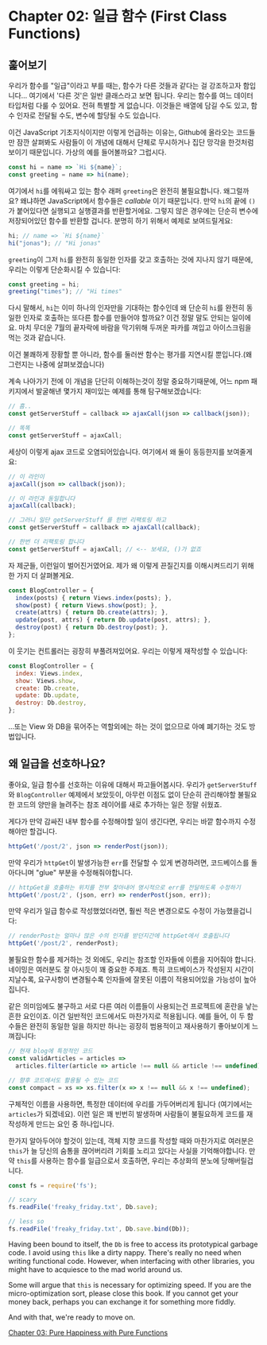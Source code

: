 # Chapter 02: 일급 함수 (First Class Functions)

## 훑어보기

우리가 함수를 "일급"이라고 부를 때는, 함수가 다른 것들과 같다는 걸 강조하고자 함입니다... 여기에서 '다른 것'은 일반 클래스라고 보면 됩니다. 우리는 함수를 여느 데이터 타입처럼 다룰 수 있어요. 전혀 특별할 게 없습니다. 이것들은 배열에 담길 수도 있고, 함수 인자로 전달될 수도, 변수에 할당될 수도 있습니다.

이건 JavaScript 기초지식이지만 이렇게 언급하는 이유는, Github에 올라오는 코드들만 잠깐 살펴봐도 사람들이 이 개념에 대해서 단체로 무시하거나 집단 망각을 한것처럼 보이기 때문입니다. 가상의 예를 들어볼까요? 그럽시다.

```js
const hi = name => `Hi ${name}`;
const greeting = name => hi(name);
```

여기에서 `hi`를 에워싸고 있는 함수 래퍼 `greeting`은 완전히 불필요합니다. 왜그럴까요? 왜냐하면 JavaScript에서 함수들은 *callable* 이기 때문입니다. 만약 `hi`의 끝에 `()`가 붙어있다면 실행되고 실행결과를 반환할거에요. 그렇지 않은 경우에는 단순히 변수에 저장되어있던 함수를 반환할 겁니다. 분명히 하기 위해서 예제로 보여드릴게요:

```js
hi; // name => `Hi ${name}`
hi("jonas"); // "Hi jonas"
```

`greeting`이 그저 `hi`를 완전히 동일한 인자를 갖고 호출하는 것에 지나지 않기 때문에, 우리는 이렇게 단순화시킬 수 있습니다:

```js
const greeting = hi;
greeting("times"); // "Hi times"
```

다시 말해서, `hi`는 이미 하나의 인자만을 기대하는 함수인데 왜 단순히 `hi`를 완전히 동일한 인자로 호출하는 또다른 함수를 만들어야 할까요? 이건 정말 말도 안되는 일이에요. 마치 무더운 7월의 끝자락에 바람을 막기위해 두꺼운 파카를 껴입고 아이스크림을 먹는 것과 같습니다.

이건 불쾌하게 장황할 뿐 아니라, 함수를 둘러싼 함수는 평가를 지연시킬 뿐입니다.(왜 그런지는 나중에 살펴보겠습니다)

계속 나아가기 전에 이 개념을 단단히 이해하는것이 정말 중요하기때문에, 어느 npm 패키지에서 발굴해낸 몇가지 재미있는 예제를 통해 탐구해보겠습니다:

```js
// 흠..
const getServerStuff = callback => ajaxCall(json => callback(json));

// 똑똑
const getServerStuff = ajaxCall;
```

세상이 이렇게 ajax 코드로 오염되어있습니다. 여기에서 왜 둘이 동등한지를 보여줄게요:

```js
// 이 라인이
ajaxCall(json => callback(json));

// 이 라인과 동일합니다
ajaxCall(callback);

// 그러니 일단 getServerStuff 를 한번 리팩토링 하고 
const getServerStuff = callback => ajaxCall(callback);

// 한번 더 리팩토링 합니다
const getServerStuff = ajaxCall; // <-- 보세요, ()가 없죠
```

자 제군들, 이런일이 벌어진거였어요. 제가 왜 이렇게 끈질긴지를 이해시켜드리기 위해 한 가지 더 살펴볼게요.

```js
const BlogController = {
  index(posts) { return Views.index(posts); },
  show(post) { return Views.show(post); },
  create(attrs) { return Db.create(attrs); },
  update(post, attrs) { return Db.update(post, attrs); },
  destroy(post) { return Db.destroy(post); },
};
```

이 웃기는 컨트롤러는 굉장히 부풀려져있어요. 우리는 이렇게 재작성할 수 있습니다:

```js
const BlogController = {
  index: Views.index,
  show: Views.show,
  create: Db.create,
  update: Db.update,
  destroy: Db.destroy,
};
```

...또는 View 와 DB을 묶어주는 역할외에는 하는 것이 없으므로 아예 폐기하는 것도 방법입니다.

## 왜 일급을 선호하나요?

좋아요, 일급 함수를 선호하는 이유에 대해서 파고들어봅시다. 우리가 `getServerStuff` 와 `BlogController` 예제에서 보았듯이, 아무런 이점도 없이 단순히 관리해야할 불필요한 코드의 양만을 늘려주는 참조 레이어를 새로 추가하는 일은 정말 쉬웠죠.

게다가 만약 감싸진 내부 함수를 수정해야할 일이 생긴다면, 우리는 바깥 함수까지 수정해야만 할겁니다. 

```js
httpGet('/post/2', json => renderPost(json));
```

만약 우리가 `httpGet`이 발생가능한 `err`를 전달할 수 있게 변경하려면, 코드베이스를 돌아다니며 "glue" 부분을 수정해줘야합니다. 

```js
// httpGet을 호출하는 위치를 전부 찾아내어 명시적으로 err를 전달하도록 수정하기
httpGet('/post/2', (json, err) => renderPost(json, err));
```

만약 우리가 일급 함수로 작성했었더라면, 훨씬 적은 변경으로도 수정이 가능했을겁니다:

```js
// renderPost는 얼마나 많은 수의 인자를 받던지간에 httpGet에서 호출됩니다 
httpGet('/post/2', renderPost);
```

불필요한 함수를 제거하는 것 외에도, 우리는 참조할 인자들에 이름을 지어줘야 합니다. 네이밍은 여러분도 잘 아시듯이 꽤 중요한 주제죠. 특히 코드베이스가 작성된지 시간이 지날수록, 요구사항이 변경될수록 인자들에 잘못된 이름이 적용되어있을 가능성이 높아집니다.

같은 의미임에도 불구하고 서로 다른 여러 이름들이 사용되는건 프로젝트에 혼란을 낳는 흔한 요인이죠. 이건 일반적인 코드에서도 마찬가지로 적용됩니다. 예를 들어, 이 두 함수들은 완전히 동일한 일을 하지만 하나는 굉장히 범용적이고 재사용하기 좋아보이게 느껴집니다:

```js
// 현재 blog에 특정적인 코드
const validArticles = articles =>
  articles.filter(article => article !== null && article !== undefined),

// 향후 코드에서도 활용될 수 있는 코드
const compact = xs => xs.filter(x => x !== null && x !== undefined);
```

구체적인 이름을 사용하면, 특정한 데이터에 우리를 가두어버리게 됩니다 (여기에서는 `articles`가 되겠네요). 이런 일은 꽤 빈번히 발생하며 사람들이 불필요하게 코드를 재작성하게 만드는 요인 중 하나입니다.

한가지 알아두어야 할것이 있는데, 객체 지향 코드를 작성할 때와 마찬가지로 여러분은 `this`가 늘 당신의 숨통을 끊어버리려 기회를 노리고 있다는 사실을 기억해야합니다. 만약 `this`를 사용하는 함수를 일급으로서 호출하면, 우리는 추상화의 분노에 당해버릴겁니다.

```js
const fs = require('fs');

// scary
fs.readFile('freaky_friday.txt', Db.save);

// less so
fs.readFile('freaky_friday.txt', Db.save.bind(Db));
```

Having been bound to itself, the `Db` is free to access its prototypical garbage code. I avoid using `this` like a dirty nappy. There's really no need when writing functional code. However, when interfacing with other libraries, you might have to acquiesce to the mad world around us.

Some will argue that `this` is necessary for optimizing speed. If you are the micro-optimization sort, please close this book. If you cannot get your money back, perhaps you can exchange it for something more fiddly.

And with that, we're ready to move on.

[Chapter 03: Pure Happiness with Pure Functions](ch03.md)
